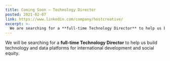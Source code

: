 ```yaml
---
title: Coming Soon — Technology Director
posted: 2021-02-07
link: https://www.linkedin.com/company/hostcreative/
excerpt: >-
  We are searching for a **full-time Technology Director** to help us build technology and data platforms for international development and social equity.
---
```

We will be searching for a **full-time Technology Director** to help us build technology and data platforms for international development and social equity.
